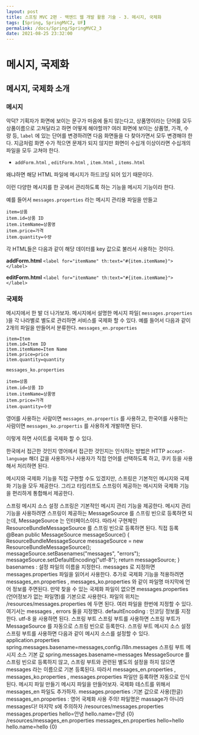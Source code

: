 ```yaml
---
layout: post
title: 스프링 MVC 2편 - 백엔드 웹 개발 활용 기술 - 3. 메시지, 국제화
tags: [Spring, SpringMVC2, UF]
permalink: /docs/Spring/SpringMVC2_3
date: 2021-08-25 23:32:00
---
```

# 메시지, 국제화

## 메시지, 국제화 소개

### 메시지

악덕? 기획자가 화면에 보이는 문구가 마음에 들지 않는다고, 상품명이라는 단어를 모두 상품이름으로 고쳐달라고 하면 어떻게 해야할까?
여러 화면에 보이는 상품명, 가격, 수량 등, `label` 에 있는 단어를 변경하려면 다음 화면들을 다 찾아가면서 모두 변경해야 한다. 지금처럼 화면 수가 적으면 문제가 되지 않지만 화면이 수십개 이상이라면 수십개의 파일을 모두 고쳐야 한다.

- `addForm.html` , `editForm.html` , `item.html` , `items.html`

왜냐하면 해당 HTML 파일에 메시지가 하드코딩 되어 있기 때문이다.

이런 다양한 메시지를 한 곳에서 관리하도록 하는 기능을 메시지 기능이라 한다.

예를 들어서 `messages.properties` 라는 메시지 관리용 파일을 만들고

```properties
item=상품
item.id=상품 ID
item.itemName=상품명
item.price=가격
item.quantity=수량
```

각 HTML들은 다음과 같이 해당 데이터를 key 값으로 불러서 사용하는 것이다.

**addForm.html**
`<label for="itemName" th:text="#{item.itemName}"></label>`

**editForm.html**
`<label for="itemName" th:text="#{item.itemName}"></label>`

### 국제화

메시지에서 한 발 더 나가보자.
메시지에서 설명한 메시지 파일( `messages.properties` )을 각 나라별로 별도로 관리하면 서비스를 국제화 할 수 있다.
예를 들어서 다음과 같이 2개의 파일을 만들어서 분류한다.
`messages_en.properties`

```properties
item=Item
item.id=Item ID
item.itemName=Item Name
item.price=price
item.quantity=quantity
```

`messages_ko.properties`

```properties
item=상품
item.id=상품 ID
item.itemName=상품명
item.price=가격
item.quantity=수량
```

영어를 사용하는 사람이면 `messages_en.propertis` 를 사용하고,
한국어를 사용하는 사람이면 `messages_ko.propertis` 를 사용하게 개발하면 된다.

이렇게 하면 사이트를 국제화 할 수 있다.

한국에서 접근한 것인지 영어에서 접근한 것인지는 인식하는 방법은 HTTP `accept-language` 해더 값을 사용하거나 사용자가 직접 언어를 선택하도록 하고, 쿠키 등을 사용해서 처리하면 된다.

메시지와 국제화 기능을 직접 구현할 수도 있겠지만, 스프링은 기본적인 메시지와 국제화 기능을 모두 제공한다. 그리고 타임리프도 스프링이 제공하는 메시지와 국제화 기능을 편리하게 통합해서 제공한다. 

스프링 메시지 소스 설정
스프링은 기본적인 메시지 관리 기능을 제공한다.
메시지 관리 기능을 사용하려면 스프링이 제공하는 MessageSource 를 스프링 빈으로 등록하면 되는데,
MessageSource 는 인터페이스이다. 따라서 구현체인 ResourceBundleMessageSource 를 스프링 빈으로
등록하면 된다.
직접 등록
@Bean
public MessageSource messageSource() {
ResourceBundleMessageSource messageSource = new
ResourceBundleMessageSource();
messageSource.setBasenames("messages", "errors");
messageSource.setDefaultEncoding("utf-8");
return messageSource;
}
basenames : 설정 파일의 이름을 지정한다.
messages 로 지정하면 messages.properties 파일을 읽어서 사용한다.
추가로 국제화 기능을 적용하려면 messages_en.properties , messages_ko.properties 와 같이
파일명 마지막에 언어 정보를 주면된다. 만약 찾을 수 있는 국제화 파일이 없으면
messages.properties (언어정보가 없는 파일명)를 기본으로 사용한다.
파일의 위치는 /resources/messages.properties 에 두면 된다.
여러 파일을 한번에 지정할 수 있다. 여기서는 messages , errors 둘을 지정했다.
defaultEncoding : 인코딩 정보를 지정한다. utf-8 을 사용하면 된다.
스프링 부트
스프링 부트를 사용하면 스프링 부트가 MessageSource 를 자동으로 스프링 빈으로 등록한다.
스프링 부트 메시지 소스 설정
스프링 부트를 사용하면 다음과 같이 메시지 소스를 설정할 수 있다.
application.properties
spring.messages.basename=messages,config.i18n.messages
스프링 부트 메시지 소스 기본 값
spring.messages.basename=messages
MessageSource 를 스프링 빈으로 등록하지 않고, 스프링 부트와 관련된 별도의 설정을 하지 않으면
messages 라는 이름으로 기본 등록된다. 따라서 messages_en.properties ,
messages_ko.properties , messages.properties 파일만 등록하면 자동으로 인식된다.
메시지 파일 만들기
메시지 파일을 만들어보자. 국제화 테스트를 위해서 messages_en 파일도 추가하자.
messages.properties :기본 값으로 사용(한글)
messages_en.properties : 영어 국제화 사용
주의! 파일명은 massage가 아니라 messages다! 마지막 s에 주의하자
/resources/messages.properties
messages.properties
hello=안녕
hello.name=안녕 {0}
/resources/messages_en.properties
messages_en.properties
hello=hello
hello.name=hello {0}